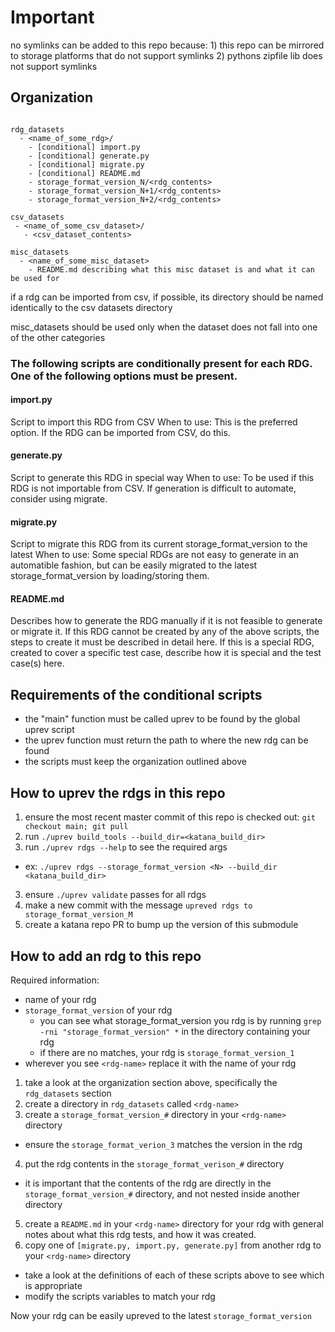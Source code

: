 # Important
no symlinks can be added to this repo because:
    1) this repo can be mirrored to storage platforms that do not support
    symlinks
    2) pythons zipfile lib does not support symlinks

## Organization
```

rdg_datasets
  - <name_of_some_rdg>/
    - [conditional] import.py
    - [conditional] generate.py
    - [conditional] migrate.py
    - [conditional] README.md
    - storage_format_version_N/<rdg_contents>
    - storage_format_version_N+1/<rdg_contents>
    - storage_format_version_N+2/<rdg_contents>
    
csv_datasets
 - <name_of_some_csv_dataset>/
   - <csv_dataset_contents>
  
misc_datasets
  - <name_of_some_misc_dataset>
    - README.md describing what this misc dataset is and what it can be used for
```

if a rdg can be imported from csv, if possible, its directory should be named identically to the csv datasets directory


misc_datasets should be used only when the dataset does not fall into one of the other categories

### The following scripts are conditionally present for each RDG. One of the following options must be present.
#### import.py
Script to import this RDG from CSV
When to use:
This is the preferred option. If the RDG can be imported from CSV, do this.
#### generate.py
Script to generate this RDG in special way
When to use:
To be used if this RDG is not importable from CSV. If generation is difficult to automate, consider using migrate. 
#### migrate.py
Script to migrate this RDG from its current storage_format_version to the latest
When to use:
Some special RDGs are not easy to generate in an automatible fashion, but can be easily migrated to the latest storage_format_version by loading/storing them. 
#### README.md
Describes how to generate the RDG manually if it is not feasible to generate or migrate it.
If this RDG cannot be created by any of the above scripts, the steps to create it must be described in detail here.
If this is a special RDG, created to cover a specific test case, describe how it is special and the test case(s) here. 


## Requirements of the conditional scripts
- the "main" function must be called uprev to be found by the global uprev script
- the uprev function must return the path to where the new rdg can be found
- the scripts must keep the organization outlined above


## How to uprev the rdgs in this repo
1) ensure the most recent master commit of this repo is checked out: `git checkout main; git pull`
2) run `./uprev build_tools --build_dir=<katana_build_dir>`
2) run `./uprev rdgs --help` to see the required args
 - ex: `./uprev rdgs --storage_format_version <N> --build_dir <katana_build_dir>`
3) ensure `./uprev validate` passes for all rdgs
4) make a new commit with the message `upreved rdgs to storage_format_version_M`
5) create a katana repo PR to bump up the version of this submodule

## How to add an rdg to this repo

Required information:
- name of your rdg
- `storage_format_version` of your rdg
  - you can see what storage_format_version you rdg is by running `grep -rni "storage_format_version" *` in the directory containing your rdg
  - if there are no matches, your rdg is `storage_format_version_1`
- wherever you see `<rdg-name>` replace it with the name of your rdg

1) take a look at the organization section above, specifically the `rdg_datasets` section
2) create a directory in `rdg_datasets` called `<rdg-name>`
3) create a `storage_format_version_#` directory in your `<rdg-name>` directory
  - ensure the `storage_format_verion_3` matches the version in the rdg
4) put the rdg contents in the `storage_format_verison_#` directory
  - it is important that the contents of the rdg are directly in the `storage_format_version_#` directory, and not nested inside another directory
5) create a `README.md` in your `<rdg-name>` directory for your rdg with general notes about what this rdg tests, and how it was created.
6) copy one of `[migrate.py, import.py, generate.py]` from another rdg to your `<rdg-name>` directory
  - take a look at the definitions of each of these scripts above to see which is appropriate
  - modify the scripts variables to match your rdg

Now your rdg can be easily upreved to the latest `storage_format_version`
